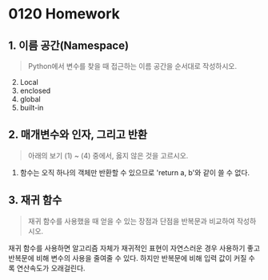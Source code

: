 # 0120 Homework



## 1.  이름 공간(Namespace)

> Python에서 변수를 찾을 때 접근하는 이름 공간을 순서대로 작성하시오.

2. Local
3. enclosed
5. global
6. built-in



## 2. 매개변수와 인자, 그리고 반환

> 아래의 보기 (1) ~ (4) 중에서, 옳지 않은 것을 고르시오.

1.  함수는 오직 하나의 객체만 반환할 수 있으므로 'return a, b'와 같이 쓸 수 없다.



## 3. 재귀 함수

> 재귀 함수를 사용했을 때 얻을 수 있는 장점과 단점을 반복문과 비교하여 작성하시오.

재귀 함수를 사용하면 알고리즘 자체가 재귀적인 표현이 자연스러운 경우 사용하기 좋고 반복문에 비해 변수의 사용을 줄여줄 수 있다. 하지만 반복문에 비해 입력 값이 커질 수록 연산속도가 오래걸린다.
